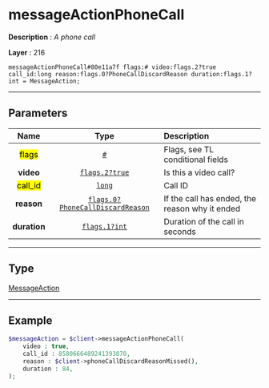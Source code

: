 # messageActionPhoneCall

**Description** : *A phone call*

**Layer** : 216

```tl
messageActionPhoneCall#80e11a7f flags:# video:flags.2?true call_id:long reason:flags.0?PhoneCallDiscardReason duration:flags.1?int = MessageAction;
```

---

## Parameters

| Name | Type | Description |
| :---: | :---: | :--- |
| <mark>flags</mark> | [`#`](type/#) | Flags, see TL conditional fields |
| **video** | [`flags.2?true`](type/true) | Is this a video call? |
| <mark>call_id</mark> | [`long`](type/long) | Call ID |
| **reason** | [`flags.0?PhoneCallDiscardReason`](type/PhoneCallDiscardReason) | If the call has ended, the reason why it ended |
| **duration** | [`flags.1?int`](type/int) | Duration of the call in seconds |

---

## Type

[MessageAction](type/MessageAction)

---

## Example

```php
$messageAction = $client->messageActionPhoneCall(
	video : true,
	call_id : 8580666489241393870,
	reason : $client->phoneCallDiscardReasonMissed(),
	duration : 84,
);
```